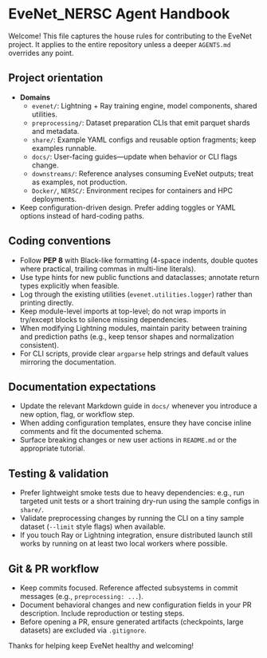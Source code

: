 # EveNet_NERSC Agent Handbook

Welcome! This file captures the house rules for contributing to the EveNet project. It applies to the entire repository unless a deeper `AGENTS.md` overrides any point.

## Project orientation
- **Domains**
  - `evenet/`: Lightning + Ray training engine, model components, shared utilities.
  - `preprocessing/`: Dataset preparation CLIs that emit parquet shards and metadata.
  - `share/`: Example YAML configs and reusable option fragments; keep examples runnable.
  - `docs/`: User-facing guides—update when behavior or CLI flags change.
  - `downstreams/`: Reference analyses consuming EveNet outputs; treat as examples, not production.
  - `Docker/`, `NERSC/`: Environment recipes for containers and HPC deployments.
- Keep configuration-driven design. Prefer adding toggles or YAML options instead of hard-coding paths.

## Coding conventions
- Follow **PEP 8** with Black-like formatting (4-space indents, double quotes where practical, trailing commas in multi-line literals).
- Use type hints for new public functions and dataclasses; annotate return types explicitly when feasible.
- Log through the existing utilities (`evenet.utilities.logger`) rather than printing directly.
- Keep module-level imports at top-level; do not wrap imports in try/except blocks to silence missing dependencies.
- When modifying Lightning modules, maintain parity between training and prediction paths (e.g., keep tensor shapes and normalization consistent).
- For CLI scripts, provide clear `argparse` help strings and default values mirroring the documentation.

## Documentation expectations
- Update the relevant Markdown guide in `docs/` whenever you introduce a new option, flag, or workflow step.
- When adding configuration templates, ensure they have concise inline comments and fit the documented schema.
- Surface breaking changes or new user actions in `README.md` or the appropriate tutorial.

## Testing & validation
- Prefer lightweight smoke tests due to heavy dependencies: e.g., run targeted unit tests or a short training dry-run using the sample configs in `share/`.
- Validate preprocessing changes by running the CLI on a tiny sample dataset (`--limit` style flags) when available.
- If you touch Ray or Lightning integration, ensure distributed launch still works by running on at least two local workers where possible.

## Git & PR workflow
- Keep commits focused. Reference affected subsystems in commit messages (e.g., `preprocessing: ...`).
- Document behavioral changes and new configuration fields in your PR description. Include reproduction or testing steps.
- Before opening a PR, ensure generated artifacts (checkpoints, large datasets) are excluded via `.gitignore`.

Thanks for helping keep EveNet healthy and welcoming!
